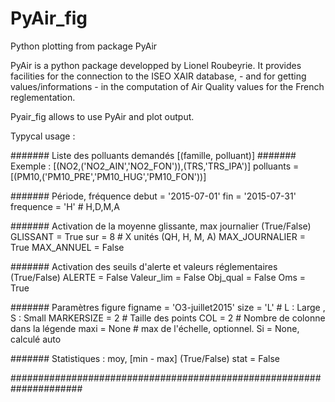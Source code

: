 # PyAir_fig
Python plotting from package PyAir


PyAir is a python package developped by Lionel Roubeyrie. It provides facilities for the connection to the ISEO XAIR database, - and for getting values/informations - in the computation of Air Quality values for the French reglementation.

Pyair_fig allows to use PyAir and plot output.

Typycal usage :

####### Liste des polluants demandés [(famille, polluant)]
####### Exemple : [(NO2,('NO2_AIN','NO2_FON')),(TRS,'TRS_IPA')]
polluants = [(PM10,('PM10_PRE','PM10_HUG','PM10_FON'))]

####### Période, fréquence 
debut = '2015-07-01'
fin   = '2015-07-31'
frequence = 'H'   # H,D,M,A

####### Activation de la moyenne glissante, max journalier (True/False)
GLISSANT       = True
sur            = 8        # X unités (QH, H, M, A) 
MAX_JOURNALIER = True
MAX_ANNUEL	   = False

####### Activation des seuils d'alerte et valeurs réglementaires (True/False)
ALERTE     = False
Valeur_lim = False
Obj_qual   = False
Oms        = True

####### Paramètres figure
figname    = 'O3-juillet2015'
size       = 'L'    # L : Large , S : Small
MARKERSIZE = 2      # Taille des points
COL        = 2      # Nombre de colonne dans la légende
maxi       = None   # max de l'échelle, optionnel. Si = None, calculé auto

####### Statistiques : moy, [min - max] (True/False)
stat = False

#####################################################################
